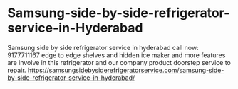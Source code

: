 # Samsung-side-by-side-refrigerator-service-in-Hyderabad
Samsung side by side refrigerator service in hyderabad call now: 9177711167 edge to edge shelves and hidden ice maker and more features are involve in this refrigerator and our company product doorstep service to repair.  https://samsungsidebysiderefrigeratorservice.com/samsung-side-by-side-refrigerator-service-in-hyderabad/
